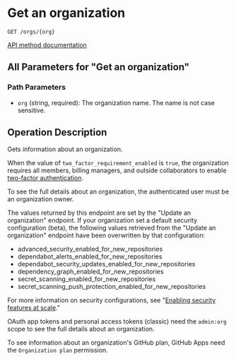 # Get an organization

`GET /orgs/{org}`

[API method documentation](https://docs.github.com/rest/orgs/orgs#get-an-organization)

## All Parameters for "Get an organization"

### Path Parameters

- `org` (string, required): The organization name. The name is not case sensitive.

## Operation Description

Gets information about an organization.

When the value of `two_factor_requirement_enabled` is `true`, the organization requires all members, billing managers, and outside collaborators to enable [two-factor authentication](https://docs.github.com/articles/securing-your-account-with-two-factor-authentication-2fa/).

To see the full details about an organization, the authenticated user must be an organization owner.

The values returned by this endpoint are set by the "Update an organization" endpoint. If your organization set a default security configuration (beta), the following values retrieved from the "Update an organization" endpoint have been overwritten by that configuration:

- advanced_security_enabled_for_new_repositories
- dependabot_alerts_enabled_for_new_repositories
- dependabot_security_updates_enabled_for_new_repositories
- dependency_graph_enabled_for_new_repositories
- secret_scanning_enabled_for_new_repositories
- secret_scanning_push_protection_enabled_for_new_repositories

For more information on security configurations, see "[Enabling security features at scale](https://docs.github.com/code-security/securing-your-organization/introduction-to-securing-your-organization-at-scale/about-enabling-security-features-at-scale)."

OAuth app tokens and personal access tokens (classic) need the `admin:org` scope to see the full details about an organization.

To see information about an organization's GitHub plan, GitHub Apps need the `Organization plan` permission.
